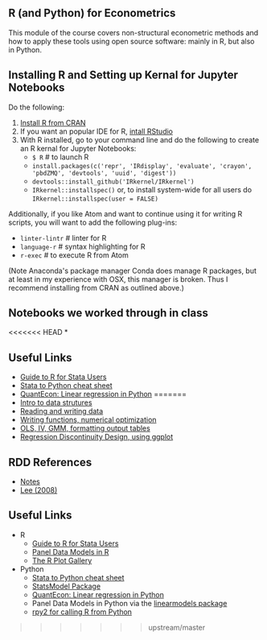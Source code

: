 ## R (and Python) for Econometrics
This module of the course covers non-structural econometric methods and how to apply these tools using open source software: mainly in R, but also in Python.

## Installing R and Setting up Kernal for Jupyter Notebooks

Do the following:
1. [Install R from CRAN](https://cran.r-project.org)
2. If you want an popular IDE for R, [intall RStudio](https://www.rstudio.com)
3. With R installed, go to your command line and do the following to create an R kernal for Jupyter Notebooks:
    * `$ R` # to launch R
    * `install.packages(c('repr', 'IRdisplay', 'evaluate', 'crayon', 'pbdZMQ', 'devtools', 'uuid', 'digest'))`
    * `devtools::install_github('IRkernel/IRkernel')`
    * `IRkernel::installspec()` or, to install system-wide for all users do `IRkernel::installspec(user = FALSE)`

Additionally, if you like Atom and want to continue using it for writing R scripts, you will want to add the following plug-ins:
* `linter-lintr` # linter for R
* `language-r` # syntax highlighting for R
* `r-exec` # to execute R from Atom

(Note Anaconda's package manager Conda does manage R packages, but at least in my experience with OSX, this manager is broken.  Thus I recommend installing from CRAN as outlined above.)

## Notebooks we worked through in class

<<<<<<< HEAD
*


## Useful Links

* [Guide to R for Stata Users](http://dss.princeton.edu/training/RStata.pdf)
* [Stata to Python cheat sheet](https://cheatsheets.quantecon.org/stats-cheatsheet.html)
* [QuantEcon: Linear regression in Python](https://lectures.quantecon.org/py/ols.html)
=======
* [Intro to data strutures](https://github.com/jdebacker/CompEcon_Fall17/blob/master/R/R_Basics.ipynb)
* [Reading and writing data](https://github.com/jdebacker/CompEcon_Fall17/blob/master/R/R_Data.ipynb)
* [Writing functions, numerical optimization](https://github.com/jdebacker/CompEcon_Fall17/blob/master/R/R_Functions.ipynb)
* [OLS, IV, GMM, formatting output tables](https://github.com/jdebacker/CompEcon_Fall17/blob/master/R/R_Econometrics.ipynb)
* [Regression Discontinuity Design, using ggplot](https://github.com/jdebacker/CompEcon_Fall17/blob/master/R/R_RDD.ipynb)


## RDD References

* [Notes](http://jasondebacker.com/classes/Lecture7_Notes_RDD.pdf)
* [Lee (2008)](https://www.princeton.edu/~davidlee/wp/RDrand.pdf)

## Useful Links

* R
	* [Guide to R for Stata Users](http://dss.princeton.edu/training/RStata.pdf)
	* [Panel Data Models in R](https://www.princeton.edu/~otorres/Panel101R.pdf)
	* [The R Plot Gallery](http://www.r-graph-gallery.com/portfolio/ggplot2-package/)
* Python
	* [Stata to Python cheat sheet](https://cheatsheets.quantecon.org/stats-cheatsheet.html)
	* [StatsModel Package](http://www.statsmodels.org/dev/index.html)
	* [QuantEcon: Linear regression in Python](https://lectures.quantecon.org/py/ols.html)
	* Panel Data Models in Python via the [linearmodels package](https://pypi.python.org/pypi/linearmodels)
	* [rpy2 for calling R from Python](http://rpy2.readthedocs.io/en/version_2.8.x/overview.html)
>>>>>>> upstream/master
